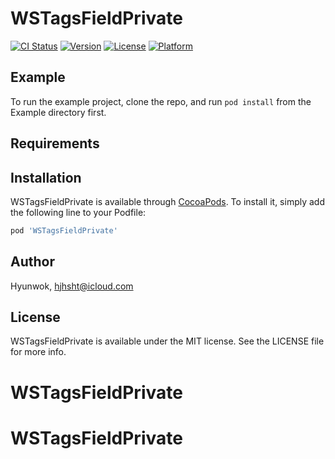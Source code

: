 # WSTagsFieldPrivate

[![CI Status](https://img.shields.io/travis/Hyunwok/WSTagsFieldPrivate.svg?style=flat)](https://travis-ci.org/Hyunwok/WSTagsFieldPrivate)
[![Version](https://img.shields.io/cocoapods/v/WSTagsFieldPrivate.svg?style=flat)](https://cocoapods.org/pods/WSTagsFieldPrivate)
[![License](https://img.shields.io/cocoapods/l/WSTagsFieldPrivate.svg?style=flat)](https://cocoapods.org/pods/WSTagsFieldPrivate)
[![Platform](https://img.shields.io/cocoapods/p/WSTagsFieldPrivate.svg?style=flat)](https://cocoapods.org/pods/WSTagsFieldPrivate)

## Example

To run the example project, clone the repo, and run `pod install` from the Example directory first.

## Requirements

## Installation

WSTagsFieldPrivate is available through [CocoaPods](https://cocoapods.org). To install
it, simply add the following line to your Podfile:

```ruby
pod 'WSTagsFieldPrivate'
```

## Author

Hyunwok, hjhsht@icloud.com

## License

WSTagsFieldPrivate is available under the MIT license. See the LICENSE file for more info.
# WSTagsFieldPrivate
# WSTagsFieldPrivate
